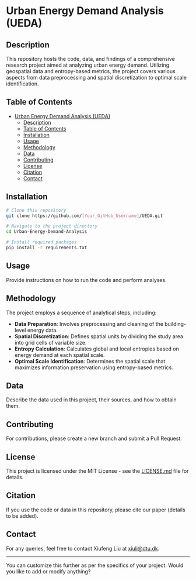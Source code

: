 # Urban Energy Demand Analysis (UEDA)

## Description

This repository hosts the code, data, and findings of a comprehensive research project aimed at analyzing urban energy demand. Utilizing geospatial data and entropy-based metrics, the project covers various aspects from data preprocessing and spatial discretization to optimal scale identification. 

## Table of Contents

- [Urban Energy Demand Analysis (UEDA)](#urban-energy-demand-analysis-ueda)
  - [Description](#description)
  - [Table of Contents](#table-of-contents)
  - [Installation](#installation)
  - [Usage](#usage)
  - [Methodology](#methodology)
  - [Data](#data)
  - [Contributing](#contributing)
  - [License](#license)
  - [Citation](#citation)
  - [Contact](#contact)

## Installation

```bash
# Clone this repository
git clone https://github.com/[Your_GitHub_Username]/UEDA.git

# Navigate to the project directory
cd Urban-Energy-Demand-Analysis

# Install required packages
pip install -r requirements.txt
```

## Usage

Provide instructions on how to run the code and perform analyses.

## Methodology

The project employs a sequence of analytical steps, including:

- **Data Preparation**: Involves preprocessing and cleaning of the building-level energy data.
- **Spatial Discretization**: Defines spatial units by dividing the study area into grid cells of variable size.
- **Entropy Calculation**: Calculates global and local entropies based on energy demand at each spatial scale.
- **Optimal Scale Identification**: Determines the spatial scale that maximizes information preservation using entropy-based metrics.

## Data

Describe the data used in this project, their sources, and how to obtain them.

## Contributing

For contributions, please create a new branch and submit a Pull Request. 

## License

This project is licensed under the MIT License - see the [LICENSE.md](LICENSE.md) file for details.

## Citation

If you use the code or data in this repository, please cite our paper (details to be added).

## Contact

For any queries, feel free to contact Xiufeng Liu at xiuli@dtu.dk.

---

You can customize this further as per the specifics of your project. Would you like to add or modify anything?